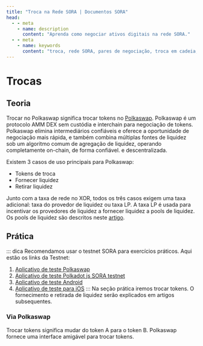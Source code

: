 ```yaml
---
title: "Troca na Rede SORA | Documentos SORA"
head:
  - - meta
    - name: description
      content: "Aprenda como negociar ativos digitais na rede SORA."
  - - meta
    - name: keywords
      content: "troca, rede SORA, pares de negociação, troca em cadeia, transação de troca"
---
```


# Trocas

## Teoria

Trocar no Polkaswap significa trocar tokens no [Polkaswap](https://polkaswap.io/). Polkaswap é um protocolo AMM DEX sem custódia e interchain para negociação de tokens. Polkaswap elimina intermediários confiáveis ​​e oferece a oportunidade de negociação mais rápida, e também combina múltiplas fontes de liquidez sob um algoritmo comum de agregação de liquidez, operando completamente on-chain, de forma confiável. e descentralizada.

Existem 3 casos de uso principais para Polkaswap:

- Tokens de troca
- Fornecer liquidez
- Retirar liquidez

Junto com a taxa de rede no XOR, todos os três casos exigem uma taxa adicional: taxa do provedor de liquidez ou taxa LP. A taxa LP é usada para incentivar os provedores de liquidez a fornecer liquidez a pools de liquidez. Os pools de liquidez são descritos neste [artigo](https://medium.com/polkaswap/polkaswap-pools-48b726cf3a71).

## Prática

::: dica
Recomendamos usar o testnet SORA para exercícios práticos. Aqui estão os links da Testnet:

1. [Aplicativo de teste Polkaswap](https://test.polkaswap.io/)
2. [Aplicativo de teste Polkadot js SORA testnet](https://polkadot.js.org/apps/?rpc=wss%3A%2F%2Fws.stage.sora2.soramitsu.co.jp#/explorer)
3. [Aplicativo de teste Android](https://play.google.com/store/apps/details?id=jp.co.soramitsu.sora.communitytesting&hl=en&gl=US)
4. [Aplicativo de teste para iOS](https://testflight.apple.com/join/670hF438)
   :::
   Na seção prática iremos trocar tokens. O fornecimento e retirada de liquidez serão explicados em artigos subsequentes.

### Via Polkaswap

Trocar tokens significa mudar do token A para o token B. Polkaswap fornece uma interface amigável para trocar tokens.

<!-- @include: /pt/snippets/swap-polkaswap.md -->
